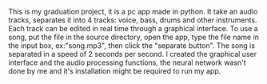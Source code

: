 This is my graduation project, it is a pc app made in python. It take an audio tracks, separates it into 4 tracks: voice, bass, drums and other instruments. Each track can be edited in real time through a graphical interface.
To use a song, put the file in the source directory, open the app, type the file name in the input box, ex:"song.mp3", then click the "separate button". The song is separated in a speed of 2 seconds per second.
I created the graphical user interface and the audio processing functions, the neural network wasn't done by me and it's installation might be required to run my app.
